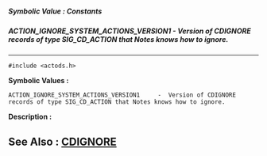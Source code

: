 ##### Symbolic Value : Constants
##### ACTION_IGNORE_SYSTEM_ACTIONS_VERSION1 - Version of CDIGNORE records of type SIG_CD_ACTION that Notes knows how to ignore.
---
```
#include <actods.h>
```

**Symbolic Values :**

	ACTION_IGNORE_SYSTEM_ACTIONS_VERSION1	  -  Version of CDIGNORE records of type SIG_CD_ACTION that Notes knows how to ignore.


**Description :**




**See Also :**
[CDIGNORE](/domino-c-api-docs/reference/Data/CDIGNORE)
---

